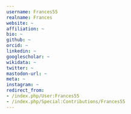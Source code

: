 ```yaml
---
username: Frances55
realname: Frances
website: ~
affiliation: ~
bio: ~
github: ~
orcid: ~
linkedin: ~
googlescholar: ~
wikidata: ~
twitter: ~
mastodon-url: ~
meta: ~
instagram: ~
redirect_from:
- /index.php/User:Frances55
- /index.php/Special:Contributions/Frances55
---
```

